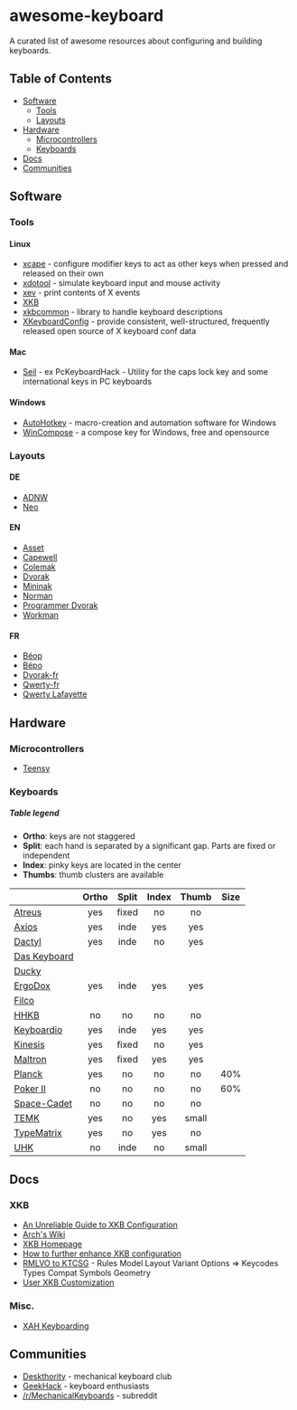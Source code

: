 # awesome-keyboard

A curated list of awesome resources about configuring and building keyboards.

## Table of Contents

- [Software](#software)
    - [Tools](#tools)
    - [Layouts](#layouts)
- [Hardware](#hardware)
   - [Microcontrollers](#microcontrollers)
   - [Keyboards](#keyboards)
- [Docs](#docs)
- [Communities](#communities)

## Software

### Tools

#### Linux

- [xcape](https://github.com/alols/xcape) - configure modifier keys to act as other keys when pressed and released on their own
- [xdotool](http://www.semicomplete.com/projects/xdotool/) - simulate keyboard input and mouse activity
- [xev](http://www.x.org/archive/X11R7.7/doc/man/man1/xev.1.xhtml) - print contents of X events
- [XKB](http://www.x.org/wiki/XKB/)
- [xkbcommon](http://xkbcommon.org) - library to handle keyboard descriptions
- [XKeyboardConfig](http://www.freedesktop.org/wiki/Software/XKeyboardConfig/) - provide consistent, well-structured, frequently released open source of X keyboard conf data

#### Mac

- [Seil](https://pqrs.org/osx/karabiner/seil.html.en) - ex PcKeyboardHack - Utility for the caps lock key and some international keys in PC keyboards

#### Windows

- [AutoHotkey](https://www.autohotkey.com) - macro-creation and automation software for Windows
- [WinCompose](https://github.com/samhocevar/wincompose) - a compose key for Windows, free and opensource

### Layouts

#### DE

- [ADNW](http://www.adnw.de)
- [Neo](http://www.neo-layout.org)

#### EN

- [Asset](http://millikeys.sourceforge.net/asset/)
- [Capewell](http://www.michaelcapewell.com/projects/keyboard/)
- [Colemak](http://colemak.com)
- [Dvorak](https://en.wikipedia.org/wiki/Dvorak_Simplified_Keyboard)
- [Mininak](http://www.minimak.org)
- [Norman](https://normanlayout.info)
- [Programmer Dvorak](http://www.kaufmann.no/roland/dvorak/)
- [Workman](http://www.workmanlayout.com)

#### FR

- [Béop](http://beop.free.fr)
- [Bépo](http://bepo.fr)
- [Dvorak-fr](http://www.algo.be/ergo/dvorak-fr.html)
- [Qwerty-fr](http://marin.jb.free.fr/qwerty-fr/)
- [Qwerty Lafayette](http://fabi1cazenave.github.io/qwerty-lafayette/)

## Hardware

### Microcontrollers

- [Teensy](https://www.pjrc.com/teensy/)

### Keyboards

##### Table legend

- **Ortho**: keys are not staggered
- **Split**: each hand is separated by a significant gap. Parts are fixed or independent
- **Index**: pinky keys are located in the center
- **Thumbs**: thumb clusters are available

|                                                                                        | Ortho | Split | Index | Thumb | Size |
|----------------------------------------------------------------------------------------|:-----:|:-----:|:-----:|:-----:|:----:|
| [Atreus](http://atreus.technomancy.us/)                                                |  yes  | fixed |  no   |  no   |      |
| [Axios](http://axios.io/models)                                                        |  yes  | inde  |  yes  |  yes  |      |
| [Dactyl](https://github.com/adereth/dactyl-keyboard)                                   |  yes  | inde  |  no   |  yes  |      |
| [Das Keyboard](http://www.daskeyboard.com/products/?filter=keyboard)                   |       |       |       |       |      |
| [Ducky](http://www.duckychannel.com.tw/en/keyboard.html)                               |       |       |       |       |      |
| [ErgoDox](http://ergodox.org)                                                          |  yes  | inde  |  yes  |  yes  |      |
| [Filco](https://www.diatec.co.jp/en/)                                                  |       |       |       |       |      |
| [HHKB](http://www.pfusystems.com/embedded-keyboard/hhkb/index.html)                    |  no   | no    |  no   |  no   |      |
| [Keyboardio](http://keyboard.io)                                                       |  yes  | inde  |  yes  |  yes  |      |
| [Kinesis](http://www.kinesis-ergo.com/shop/advantage-for-pc-mac/)                      |  yes  | fixed |  no   |  yes  |      |
| [Maltron](http://www.maltron.com/keyboard-info/dual-hand-fully-ergonomic-3d-keyboards) |  yes  | fixed |  yes  |  yes  |      |
| [Planck](http://ortholinearkeyboards.com/planck)                                       |  yes  | no    |  no   |  no   | 40%  |
| [Poker II](https://www.facebook.com/Vortexgear)                                        |  no   | no    |  no   |  no   | 60%  |
| [Space-Cadet](https://en.wikipedia.org/wiki/Space-cadet_keyboard)                      |  no   | no    |  no   |  no   |      |
| [TEMK](https://www.trulyergonomic.com)                                                 |  yes  | no    |  yes  | small |      |
| [TypeMatrix](http://typematrix.com)                                                    |  yes  | no    |  yes  |  no   |      |
| [UHK](https://ultimatehackingkeyboard.com)                                             |  no   | inde  |  no   | small |      |

## Docs

### XKB

- [An Unreliable Guide to XKB Configuration](http://www.charvolant.org/~doug/xkb/html/xkb.html)
- [Arch's Wiki](https://wiki.archlinux.org/index.php/X_KeyBoard_extension)
- [XKB Homepage](http://www.x.org/wiki/XKB/)
- [How to further enhance XKB configuration](http://www.x.org/releases/current/doc/xorg-docs/input/XKB-Enhancing.html)
- [RMLVO to KTCSG](http://who-t.blogspot.fr/2008/09/rmlvo-keyboard-configuration.html) - Rules Model Layout Variant Options ⇒ Keycodes Types Compat Symbols Geometry
- [User XKB Customization](http://www.vinc17.org/unix/xkb.en.html)

### Misc.

- [XAH Keyboarding](http://xahlee.info/kbd/keyboarding.html)

## Communities

- [Deskthority](http://deskthority.net) - mechanical keyboard club
- [GeekHack](https://geekhack.org) - keyboard enthusiasts
- [/r/MechanicalKeyboards](https://www.reddit.com/r/MechanicalKeyboards/) - subreddit
